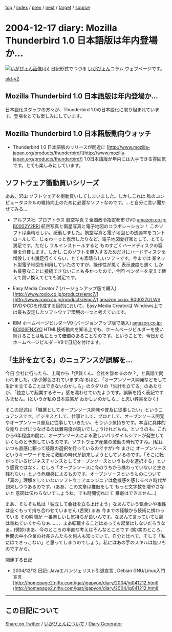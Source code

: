 [top](https://igapyon.github.io/diary/) 
 / [index](https://igapyon.github.io/diary/2004/index.html) 
 / [prev](https://igapyon.github.io/diary/2004/ig041212.html) 
 / [next](https://igapyon.github.io/diary/2004/ig041218.html) 
 / [target](https://igapyon.github.io/diary/2004/ig041217.html) 
 / [source](https://github.com/igapyon/diary/blob/gh-pages/2004/ig041217.html.src.md) 

2004-12-17 diary: Mozilla Thunderbird 1.0 日本語版は年内登場か…
=====================================================================================================
[![いがぴょん画像(小)](https://igapyon.github.io/diary/images/iga200306s.jpg "いがぴょん")](https://igapyon.github.io/diary/memo/memoigapyon.html) 日記形式でつづる [いがぴょん](https://igapyon.github.io/diary/memo/memoigapyon.html)コラム ウェブページです。

[old-v2](ig041217-orig.html)

## Mozilla Thunderbird 1.0 日本語版は年内登場か…

日本語化スタッフの方々が、Thunderbird 1.0の日本語化に取り組まれています。登場をとても楽しみにしています。


## Mozilla Thunderbird 1.0 日本語版動向ウォッチ

* Thunderbird 1.0 日本語版のリリースが間近に
  [http://www.mozilla-japan.org/products/thunderbird/](http://www.mozilla-japan.org/products/thunderbird/)
  1.0日本語版が年内には入手できる雰囲気です。とても楽しみにしています。

## ソフトウェア衝動買いシリーズ

ああ、沢山 ソフトウェアを衝動買いしてしまいました。しかしこれは 私のコンピュータスキルの維持向上のために必要なソフトなのです。…と自分に言い聞かせてみる…

* アルプス社: プロアトラス 航空写真 2 全国政令指定都市 DVD
  [amazon.co.jp: B0002Y2RRI](http://www.amazon.co.jp/exec/obidos/ASIN/B0002Y2RRI/igapyondiary-22)
  航空写真と衛星写真と電子地図のコラボレーション！ このソフトは素晴らしい。感動しました。航空写真と電子地図との透過率をコントロールして、じゅわーっと表示したりなど、電子地図愛好家として、とても満足です。ただし
  フルインストールすると ものすごくハードディスクの容量を消費します。しかし
  このソフトを購入するためだけにハードディスクを増設しても満足行くくらい、とても素晴らしいソフトです。今までは 某ネット型電子地図を利用していたのですが、操作性が悪く 表示速度も遅く しかも最悪なことに接続できないことも多かったので、今回 ベンダーを変えて替えて買い換えてとても満足です。
  
* Easy Media Creator 7 (バージョンアップ版で購入)
  [http://www.roxio.co.jp/products/emc7/](http://www.roxio.co.jp/products/emc7/)
  [amazon.co.jp: B00027ULWS](http://www.amazon.co.jp/exec/obidos/ASIN/B00027ULWS/igapyondiary-22)
  DVDやCDを作成する目的において、Easy Media Creatorは Windows上では最も安定したソフトウェア環境の一つと考えています。
  
* IBM ホームページビルダーV9 (バージョンアップ版で購入)
  [amazon.co.jp: B0006FNXYO](http://www.amazon.co.jp/exec/obidos/ASIN/B0006FNXYO/igapyondiary-22)
  HTML技術動向を知る上でも、ホームページビルダーを使い続けることは私にとって価値のあることなのです。ということで、今日から ホームページビルダーV9で日記を付けます。

## 「生計を立てる」のニュアンスが誤解を…

今日 会社に行ったら、上司から「伊賀くん、会社を辞めるのか？」と真顔で問われました。(多少脚色されています)なるほど、「オープンソース開発などをして生計を立てることはできないのかしら」のクダリの「生計を立てる」のあたりが、「独立して起業するぞー」感を漂わせていたようです。誤解を招く表記ですみません。(というか私の日本語感が おかしいのかしら… と思い辞書をひく)

そこの記述は 「職業としてオープンソース開発や普及に従事したい」というニュアンスです。ビジネスとして、仕事として、プロとして、オープンソース開発やオープンソース普及に従事していきたい、そういう気持ちです。本当に具体的な売り上げにつなげるのは難易度が高いでしょうけれどもね。というのも、これから6年程度の間に、オープンソースによる激しいパラダイムシフトが発生していくものと予想しているのです。ソフトウェア産業の激動の時代ですね。(私はいつも直感に頼って岐路の選択を行っているのですが) 今 まさに オープンソースというキーワードを元に激動の時代が到来しようとしているのです。「そこに転がっているビジネスチャンスとしてオープンソースというものを選択する」という感覚ではなく、むしろ「オープンソースに今のうちから携わっていないと生き残れない」という危機感によるものです。オープンソースというものについて「真の」理解をしていないソフトウェアエンジニアは危機感を感じるべき時代が到来しつつあるのです。(ああ、この文章は推敲をして もっと文字数を増やさないと 意図は伝わらないでしょうね。でも時間切れにて 推敲はできません…)

まあ、そもそも私は「独立して会社を立ち上げよう」なあんていう気合いや根性は全くもって持ち合わせていません
(苦笑) まあ 今までの経験から技術に携わっている その瞬間が 一番楽しいし気持ちが良いんです。なあんて言っていても齢は重ねていくからなぁ…、、、まあ転職することはあっても起業はしないだろうなぁ…(微妙)まあ、今のところの率直な考えはそんなところです (笑)実のところ、世間の中小企業の社長さんたちを何人も知っていて、自分と比べて、そして「私にはできっこない」と思ってしまうのでしょう。私にはあの手のスキルは無いものですから。

関連する日記

* 2004/12/12 日記: Javaエバンジェリスト引退宣言 , Debian GNU/Linux入門宣言
  [http://homepage2.nifty.com/igat/igapyon/diary/2004/ig041212.html](http://homepage2.nifty.com/igat/igapyon/diary/2004/ig041212.html)

----------------------------------------------------------------------------------------------------

## この日記について

[Share on Twitter](https://twitter.com/intent/tweet?hashtags=igapyon%2Cdiary%2C%E3%81%84%E3%81%8C%E3%81%B4%E3%82%87%E3%82%93&text=Mozilla+Thunderbird+1.0+%E6%97%A5%E6%9C%AC%E8%AA%9E%E7%89%88%E3%81%AF%E5%B9%B4%E5%86%85%E7%99%BB%E5%A0%B4%E3%81%8B%E2%80%A6&url=https%3A%2F%2Figapyon.github.io%2Fdiary%2F2004%2Fig041217.html) / [いがぴょんについて](https://igapyon.github.io/diary/memo/memoigapyon.html) / [Diary Generator](https://github.com/igapyon/igapyonv3)
